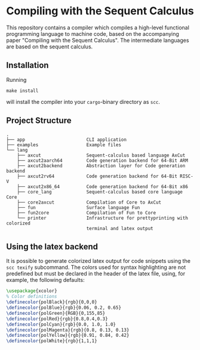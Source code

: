 # Compiling with the Sequent Calculus

This repository contains a compiler which compiles a high-level functional programming language to machine code, based on the accompanying paper "Compiling with the Sequent Calculus".
The intermediate languages are based on the sequent calculus.

## Installation

Running

```console
make install
```

will install the compiler into your `cargo`-binary directory as `scc`.

## Project Structure

```console
.
├── app                       CLI application
├── examples                  Example files
└── lang
    ├── axcut                 Sequent-calculus based language AxCut
    ├── axcut2aarch64         Code generation backend for 64-Bit ARM
    ├── axcut2backend         Abstraction layer for Code generation backend
    ├── axcut2rv64            Code generation backend for 64-Bit RISC-V
    ├── axcut2x86_64          Code generation backend for 64-Bit x86
    ├── core_lang             Sequent-calculus based core language Core
    ├── core2axcut            Compilation of Core to AxCut
    ├── fun                   Surface language Fun
    ├── fun2core              Compilation of Fun to Core
    └── printer               Infrastructure for prettyprinting with colorized
                              terminal and latex output
```

## Using the latex backend

It is possible to generate colorized latex output for code snippets using the `scc texify` subcommand.
The colors used for syntax highlighting are not predefined but must be declared in the header of the latex file, using, for example, the following defaults:

```latex
\usepackage{xcolor}
% Color definitions
\definecolor{polBlack}{rgb}{0,0,0}
\definecolor{polBlue}{rgb}{0.06, 0.2, 0.65}
\definecolor{polGreen}{RGB}{0,155,85}
\definecolor{polRed}{rgb}{0.8,0.4,0.3}
\definecolor{polCyan}{rgb}{0.0, 1.0, 1.0}
\definecolor{polMagenta}{rgb}{0.8, 0.13, 0.13}
\definecolor{polYellow}{rgb}{0.91, 0.84, 0.42}
\definecolor{polWhite}{rgb}{1,1,1}
```
